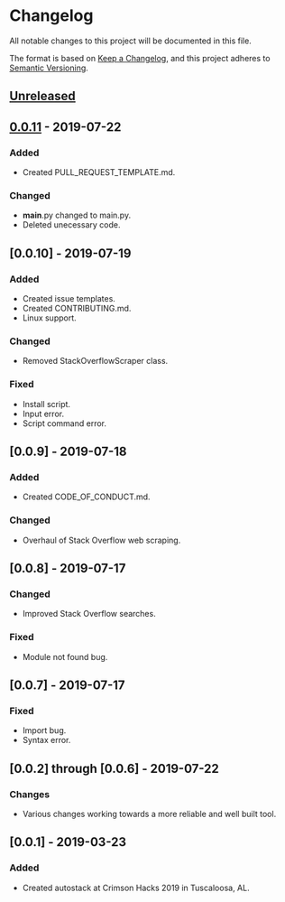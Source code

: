 # Changelog
All notable changes to this project will be documented in this file.

The format is based on [Keep a Changelog](https://keepachangelog.com/en/1.0.0/),
and this project adheres to [Semantic Versioning](https://semver.org/spec/v2.0.0.html).

## [Unreleased]

## [0.0.11] - 2019-07-22
### Added
- Created PULL_REQUEST_TEMPLATE.md.

### Changed
- __main__.py changed to main.py.
- Deleted unecessary code.

## [0.0.10] - 2019-07-19
### Added
- Created issue templates.
- Created CONTRIBUTING.md.
- Linux support.
### Changed
- Removed StackOverflowScraper class.
### Fixed
- Install script.
- Input error.
- Script command error.

## [0.0.9] - 2019-07-18
### Added
- Created CODE_OF_CONDUCT.md.
### Changed
- Overhaul of Stack Overflow web scraping.

## [0.0.8] - 2019-07-17
### Changed
- Improved Stack Overflow searches.
### Fixed
- Module not found bug.

## [0.0.7] - 2019-07-17
### Fixed
- Import bug.
- Syntax error.

## [0.0.2] through [0.0.6] - 2019-07-22
### Changes
- Various changes working towards a more reliable and well built tool.

## [0.0.1] - 2019-03-23
### Added
- Created autostack at Crimson Hacks 2019 in Tuscaloosa, AL.

[Unreleased]: https://github.com/elijahsawyers/autostack/tree/develop
[0.0.11]: https://github.com/elijahsawyers/autostack/tree/f3aac2ac41be9cb170eb7639eab79dd9b3adef9c


<!-- 
Added for new features.
Changed for changes in existing functionality.
Deprecated for soon-to-be removed features.
Removed for now removed features.
Fixed for any bug fixes.
Security in case of vulnerabilities.
 -->